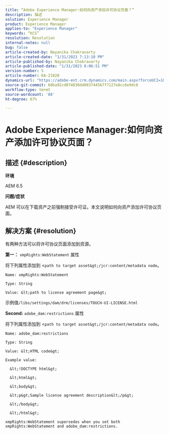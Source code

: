 ```yaml
---
title: “Adobe Experience Manager:如何向资产添加许可协议页面？”
description: 描述
solution: Experience Manager
product: Experience Manager
applies-to: "Experience Manager"
keywords: “KCS”
resolution: Resolution
internal-notes: null
bug: false
article-created-by: Nayanika Chakravarty
article-created-date: "1/31/2023 7:13:10 PM"
article-published-by: Nayanika Chakravarty
article-published-date: "1/31/2023 8:06:51 PM"
version-number: 5
article-number: KA-21020
dynamics-url: "https://adobe-ent.crm.dynamics.com/main.aspx?forceUCI=1&pagetype=entityrecord&etn=knowledgearticle&id=dc6fd048-9ba1-ed11-aad1-6045bd0063aa"
source-git-commit: 60ba92cd074830d4083744567f7127e8cc6e9dc0
workflow-type: tm+mt
source-wordcount: '88'
ht-degree: 67%

---
```


# Adobe Experience Manager:如何向资产添加许可协议页面？

## 描述 {#description}


<b>环境</b>

AEM 6.5

<b>问题/症状</b>

AEM 可以在下载资产之前强制接受许可证。本文说明如何向资产添加许可协议页面。


## 解决方案 {#resolution}


有两种方法可以将许可协议页面添加到资源。

<b>第一：</b> `xmpRights:WebStatement` 属性

将下列属性添加到 &lt;`path to target asset&gt;/jcr:content/metadata node`。


```
Name: xmpRights:WebStatement

Type: String

Value: &lt;path to license agreement page&gt;
```


示例值`/libs/settings/dam/drm/licenses/TOUCH-UI-LICENSE.html`

<b>Second:</b> `adobe_dam:restrictions` 属性

将下列属性添加到 &lt;`path to target asset&gt;/jcr:content/metadata node`。


```
Name: adobe_dam:restrictions

Type: String

Value: &lt;HTML code&gt;
```



```
Example value:

  &lt;!DOCTYPE html&gt;

  &lt;html&gt;

  &lt;body&gt;

  &lt;p&gt;Sample license agreement description&lt;/p&gt;

  &lt;/body&gt;

  &lt;/html&gt; 

xmpRights:WebStatement supersedes when you set both xmpRights:WebStatement and adobe_dam:restrictions.
```



